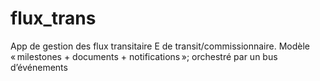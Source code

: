 # flux_trans
App de gestion des flux transitaire E de transit/commissionnaire. Modèle « milestones + documents + notifications »; orchestré par un bus d’événements
